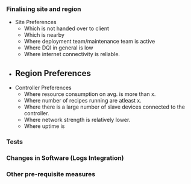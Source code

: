 

### Finalising site and region
- Site Preferences
	- Which is not handed over to client
	- Which is nearby 
	- Where deployment team/maintenance team is active
	- Where DQI in general is low
	- Where internet connectivity is reliable.
- Region Preferences
	- 
- Controller Preferences
	- Where resource consumption on avg. is more than x. 
	- Where number of recipes running are atleast x. 
	- Where there is a large number of slave devices connected to the controller. 
	- Where network strength is relatively lower. 
	- Where uptime is 


### Tests 
### Changes in Software (Logs Integration)
### Other pre-requisite measures
<!--stackedit_data:
eyJoaXN0b3J5IjpbLTEzNjA3NjQ0NTMsLTEzMzA0NDI1NzBdfQ
==
-->